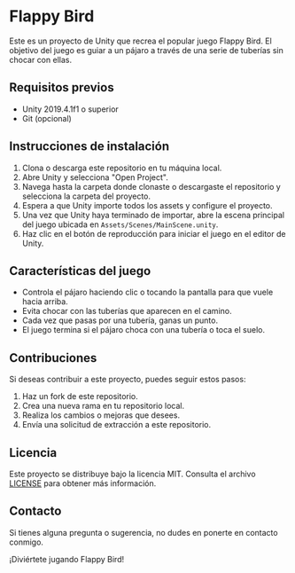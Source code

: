 # Flappy Bird

Este es un proyecto de Unity que recrea el popular juego Flappy Bird. El objetivo del juego es guiar a un pájaro a través de una serie de tuberías sin chocar con ellas.

## Requisitos previos

- Unity 2019.4.1f1 o superior
- Git (opcional)

## Instrucciones de instalación

1. Clona o descarga este repositorio en tu máquina local.
2. Abre Unity y selecciona "Open Project".
3. Navega hasta la carpeta donde clonaste o descargaste el repositorio y selecciona la carpeta del proyecto.
4. Espera a que Unity importe todos los assets y configure el proyecto.
5. Una vez que Unity haya terminado de importar, abre la escena principal del juego ubicada en `Assets/Scenes/MainScene.unity`.
6. Haz clic en el botón de reproducción para iniciar el juego en el editor de Unity.

## Características del juego

- Controla el pájaro haciendo clic o tocando la pantalla para que vuele hacia arriba.
- Evita chocar con las tuberías que aparecen en el camino.
- Cada vez que pasas por una tubería, ganas un punto.
- El juego termina si el pájaro choca con una tubería o toca el suelo.

## Contribuciones

Si deseas contribuir a este proyecto, puedes seguir estos pasos:

1. Haz un fork de este repositorio.
2. Crea una nueva rama en tu repositorio local.
3. Realiza los cambios o mejoras que desees.
4. Envía una solicitud de extracción a este repositorio.

## Licencia

Este proyecto se distribuye bajo la licencia MIT. Consulta el archivo [LICENSE](LICENSE) para obtener más información.

## Contacto

Si tienes alguna pregunta o sugerencia, no dudes en ponerte en contacto conmigo.

¡Diviértete jugando Flappy Bird!